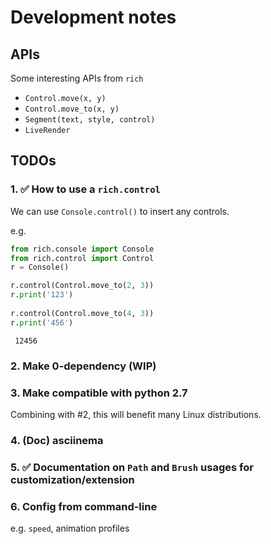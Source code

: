 # Development notes


## APIs

Some interesting APIs from `rich`

- `Control.move(x, y)`
- `Control.move_to(x, y)`
- `Segment(text, style, control)`
- `LiveRender`


## TODOs

### 1. ✅ How to use a `rich.control`

We can use `Console.control()` to insert any controls.

e.g.
```python
from rich.console import Console
from rich.control import Control
r = Console()

r.control(Control.move_to(2, 3))
r.print('123')
  
r.control(Control.move_to(4, 3))
r.print('456')
```

```
 12456
```

### 2. Make 0-dependency (WIP)

### 3. Make compatible with python 2.7

Combining with #2, this will benefit many Linux distributions.

### 4. (Doc) asciinema

### 5. ✅ Documentation on `Path` and `Brush` usages for customization/extension

### 6. Config from command-line

e.g. `speed`, animation profiles

